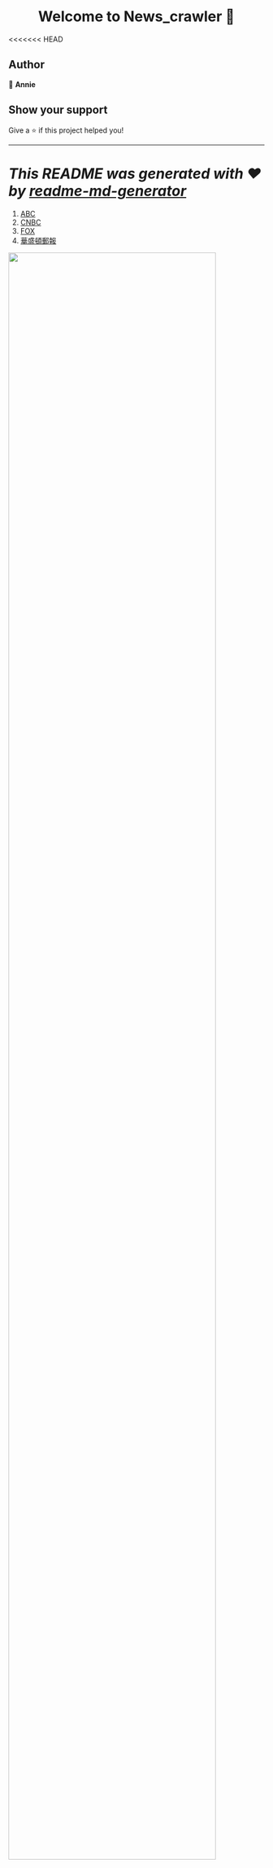 <h1 align="center">Welcome to News_crawler 👋</h1>
<p>
</p>

<<<<<<< HEAD
## Author

👤 **Annie**


## Show your support

Give a ⭐️ if this project helped you!

***
_This README was generated with ❤️ by [readme-md-generator](https://github.com/kefranabg/readme-md-generator)_
=======
1. [ABC](https://www.abc.net.au/news/)
2. [CNBC](https://www.cnbc.com/?region=usa)
3. [FOX](https://www.foxnews.com/)
4. [華盛頓郵報](https://www.washingtonpost.com/)

<img width="90%" height="90%" src="https://github.com/a10423006/News_crawler/blob/master/image/table.png">
>>>>>>> master
